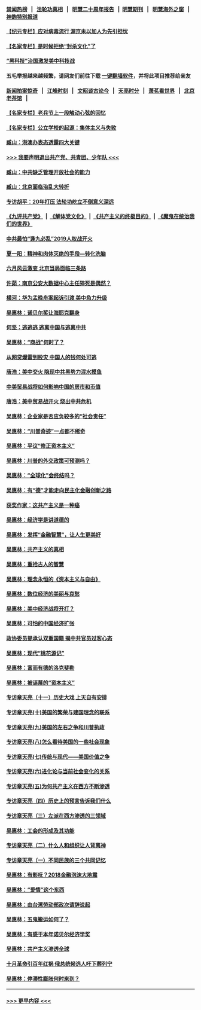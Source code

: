 #### [禁闻热榜](热点新闻.md?=0)  &nbsp;&nbsp;|&nbsp;&nbsp; [法轮功真相](https://github.com/gfw-breaker/truth/blob/master/README.md?=0) &nbsp;&nbsp;|&nbsp;&nbsp; [明慧二十周年报告](https://github.com/gfw-breaker/mh-reports/blob/master/README.md?=0) &nbsp;&nbsp;|&nbsp;&nbsp;[明慧期刊](https://github.com/gfw-breaker/mh-qikan) &nbsp;&nbsp;|&nbsp;&nbsp; [明慧海外之窗](https://github.com/gfw-breaker/mh-news/blob/master/README.md?=0) &nbsp;&nbsp;|&nbsp;&nbsp; [神韵特别报道](https://github.com/gfw-breaker/mh-news/blob/master/shenyun.md?=0)
#### [【纪元专栏】应对病毒流行 渥京未以加人为先引担忧](../pages/nsc423/n11875714.md?t=03041431) 
#### [【名家专栏】是时候拒绝“封杀文化”了](../pages/nsc423/n11814093.md?t=03041431) 
#### [“黑科技”治国激发美中科技战](../pages/nsc423/n11638056.md?t=03041431) 
#### 五毛举报越来越频繁，请网友们前往下载 [一键翻墙软件](https://github.com/gfw-breaker/ssr-accounts)，并将此项目推荐给亲友
#### [新闻拍案惊奇](https://github.com/gfw-breaker/banned-news/blob/master/pages/link4.md) &nbsp;&nbsp;|&nbsp;&nbsp; [江峰时刻](https://github.com/gfw-breaker/banned-news/blob/master/pages/link4.md) &nbsp;&nbsp;|&nbsp;&nbsp; [文昭谈古论今](https://github.com/gfw-breaker/banned-news/blob/master/pages/link4.md) &nbsp;&nbsp;|&nbsp;&nbsp; [天亮时分](https://github.com/gfw-breaker/banned-news/blob/master/pages/link4.md) &nbsp;&nbsp;|&nbsp;&nbsp; [萧茗看世界](https://github.com/gfw-breaker/banned-news/blob/master/pages/link4.md) &nbsp;&nbsp;|&nbsp;&nbsp; [北京老茶馆](https://github.com/gfw-breaker/banned-news/blob/master/pages/link4.md) &nbsp;&nbsp;|&nbsp;&nbsp; 
#### [【名家专栏】老兵节上一段触动心弦的回忆](../pages/nsc423/n11646016.md?t=03041431) 
#### [【名家专栏】公立学校的起源：集体主义与失败](../pages/nsc423/n11601833.md?t=03041431) 
#### [臧山：港澳办表态透露四大关键](../pages/nsc423/n11421628.md?t=03041431) 
#### [>>> 我要声明退出共产党、共青团、少年队 <<<](https://github.com/begood0513/goodnews/blob/master/quit/letter.md) 
#### [臧山：中共缺乏管理开放社会的能力](../pages/nsc423/n11407457.md?t=03041431) 
#### [臧山：北京面临治乱大转折](../pages/nsc423/n11406895.md?t=03041431) 
#### [专访胡平：20年打压 法轮功屹立不倒意义深远](../pages/nsc423/n11398800.md?t=03041431) 
#### [《九评共产党》](https://github.com/begood0513/9ping.md/blob/master/README.md) &nbsp;|&nbsp; [《解体党文化》](../../../../jtdwh.md/blob/master/README.md)  &nbsp;|&nbsp; [《共产主义的终极目的》](../../../../gczydzjmd.md/blob/master/README.md) &nbsp;|&nbsp; [《魔鬼在统治我们的世界》](../../../../mgztzwmdsj.md/blob/master/README.md) 
#### [中共最怕“逢九必乱”2019人权战开火](../pages/nsc423/n11385248.md?t=03041431) 
#### [夏一阳：精神和肉体灭绝的手段—转化洗脑](../pages/nsc423/n11368250.md?t=03041431) 
#### [六月风云激变 北京当局面临三条路](../pages/nsc423/n11313668.md?t=03041431) 
#### [许茹：南京公安大数据中心主任猝死是偶然？](../pages/nsc423/n11064744.md?t=03041431) 
#### [横河：华为孟晚舟案起诉引渡 美中角力升级](../pages/nsc423/n11027230.md?t=03041431) 
#### [吴惠林：诺贝尔奖让海耶克翻身](../pages/nsc423/n10890049.md?t=03041431) 
#### [何坚：逃逃逃 逃离中国与逃离中共](../pages/nsc423/n10592891.md?t=03041431) 
#### [吴惠林：“商战”何时了？](../pages/nsc423/n10573558.md?t=03041431) 
#### [从网贷爆雷到股灾 中国人的钱何处可逃](../pages/nsc423/n10572800.md?t=03041431) 
#### [唐浩：美中交火 隐现中共黑势力混水摸鱼](../pages/nsc423/n10544040.md?t=03041431) 
#### [中美贸易战将如何影响中国的房市和币值](../pages/nsc423/n10543697.md?t=03041431) 
#### [唐浩：美中贸易战开火 烧出中共危机](../pages/nsc423/n10540126.md?t=03041431) 
#### [吴惠林：企业家是否应负较多的“社会责任”](../pages/nsc423/n10535022.md?t=03041431) 
#### [吴惠林：“川普奇迹”一点都不稀奇](../pages/nsc423/n10512808.md?t=03041431) 
#### [吴惠林：平议“修正资本主义”](../pages/nsc423/n10495724.md?t=03041431) 
#### [吴惠林：川普的外交政策可预测吗？](../pages/nsc423/n10462387.md?t=03041431) 
#### [吴惠林：“全球化”会终结吗？](../pages/nsc423/n10452838.md?t=03041431) 
#### [吴惠林：有“德”才能走向民主化金融创新之路](../pages/nsc423/n10432292.md?t=03041431) 
#### [获奖作家：这共产主义是一种癌](../pages/nsc423/n10431541.md?t=03041431) 
#### [吴惠林：经济学是讲道德的](../pages/nsc423/n10398014.md?t=03041431) 
#### [吴惠林：发挥“金融智慧”，让人生更美好](../pages/nsc423/n10375019.md?t=03041431) 
#### [吴惠林：共产主义的真相](../pages/nsc423/n10351394.md?t=03041431) 
#### [吴惠林：重拾古人的智慧](../pages/nsc423/n10337691.md?t=03041431) 
#### [吴惠林：理念永恒的《资本主义与自由》](../pages/nsc423/n10316274.md?t=03041431) 
#### [吴惠林：数位经济的美丽与哀愁](../pages/nsc423/n10292946.md?t=03041431) 
#### [吴惠林：美中经济战将开打？](../pages/nsc423/n10258825.md?t=03041431) 
#### [吴惠林：可怕的中国经济扩张](../pages/nsc423/n10219147.md?t=03041431) 
#### [政协委员提承认双重国籍 揭中共官员过客心态](../pages/nsc423/n10208809.md?t=03041431) 
#### [吴惠林：现代“桃花源记”](../pages/nsc423/n10185234.md?t=03041431) 
#### [吴惠林：富而有德的洛克斐勒](../pages/nsc423/n10142264.md?t=03041431) 
#### [吴惠林：被诬蔑的“资本主义”](../pages/nsc423/n10124816.md?t=03041431) 
#### [专访章天亮（十一）历史大戏 上天自有安排](../pages/nsc423/n10094905.md?t=03041431) 
#### [专访章天亮(十)美国的繁荣与建国理念的联系](../pages/nsc423/n10094899.md?t=03041431) 
#### [专访章天亮(九)美国的左右之争和川普执政](../pages/nsc423/n10094889.md?t=03041431) 
#### [专访章天亮(八)怎么看待美国的一些社会现象](../pages/nsc423/n10094857.md?t=03041431) 
#### [专访章天亮(七)传统与现代——美国价值之争](../pages/nsc423/n10093140.md?t=03041431) 
#### [专访章天亮(六)进化论与当前社会变化的关系](../pages/nsc423/n10092036.md?t=03041431) 
#### [专访章天亮(五)为何共产主义在西方不断渗透](../pages/nsc423/n10083620.md?t=03041431) 
#### [专访章天亮（四）历史上的预言告诉我们什么](../pages/nsc423/n10083606.md?t=03041431) 
#### [专访章天亮（三）左派在西方渗透的三领域](../pages/nsc423/n10081115.md?t=03041431) 
#### [吴惠林：工会的形成及其功能](../pages/nsc423/n10080633.md?t=03041431) 
#### [专访章天亮（二）什么人和组织让人背离神](../pages/nsc423/n10076637.md?t=03041431) 
#### [专访章天亮（一）不同民族的三个共同记忆](../pages/nsc423/n10074188.md?t=03041431) 
#### [吴惠林：有影呒？2018金融泡沫大地震](../pages/nsc423/n10040534.md?t=03041431) 
#### [吴惠林：“爱情”这个东西](../pages/nsc423/n10019423.md?t=03041431) 
#### [吴惠林：由台湾劳动部政次请辞说起](../pages/nsc423/n9979679.md?t=03041431) 
#### [吴惠林：五鬼搬运如何了？](../pages/nsc423/n9925338.md?t=03041431) 
#### [吴惠林：有感于本年诺贝尔经济学奖](../pages/nsc423/n9871883.md?t=03041431) 
#### [吴惠林：共产主义渗透全球](../pages/nsc423/n9812748.md?t=03041431) 
#### [十月革命引百年红祸 俄总统候选人吁下葬列宁](../pages/nsc423/n9810182.md?t=03041431) 
#### [吴惠林：停滞性膨胀何时来到？](../pages/nsc423/n9764136.md?t=03041431) 

----
#### [ >>> 更早内容 <<< ](../indexes/nsc423-earlier.md)
